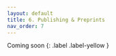 ```yaml
---
layout: default
title: 6. Publishing & Preprints
nav_order: 7
---
```


Coming soon 
{: .label .label-yellow }
